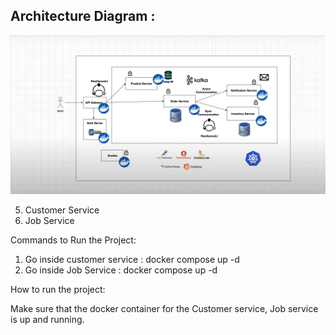 
## Architecture Diagram : 

![img.png](img.png)




5. Customer Service
2. Job Service


Commands to Run the Project:

1. Go inside customer service : docker compose up -d
2. Go inside Job Service : docker compose up -d


How to run the project: 

Make sure that the docker container for the Customer service, Job service is up and running. 


